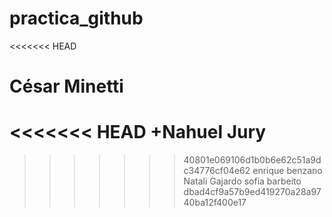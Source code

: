 # practica_github
<<<<<<< HEAD

César Minetti
=======
<<<<<<< HEAD
+Nahuel Jury
=======
>>>>>>> 40801e069106d1b0b6e62c51a9dc34776cf04e62
enrique benzano
Natali Gajardo
sofia barbeito
>>>>>>> dbad4cf9a57b9ed419270a28a9740ba12f400e17
